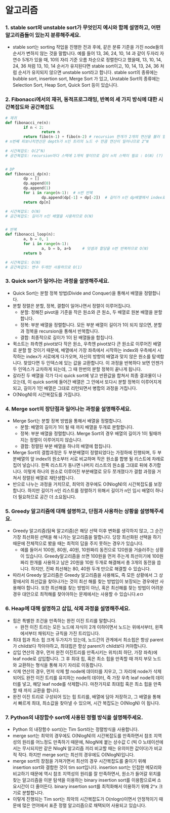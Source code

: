 # 알고리즘



### 1. stable sort와 unstable sort가 무엇인지 예시와 함께 설명하고, 어떤 알고리즘들이 있는지 분류해주세요.

- stable sort는 sorting 작업을 진행한 전과 후에, 같은 분류 기준을 가진 node들의 순서가 변하지 않는 것을 말합니다. 예를 들어 13, 36, 24, 10, 14 과 같이 두자리 자연수 5개가 있을 때, 10의 자리 기준 오름 차순으로 정렬한다고 했을때, 13, 10, 14, 24, 36 처럼 13, 10, 14 순서가 유지된다면 stable sort이고, 10, 14, 13, 24, 36 처럼 순서가 유지되지 않으면 unstable sort라고 합니다. stable sort의 종류에는 bubble sort, insertion sort, Merge Sort 가 있고, Unstable Sort의 종류에는 Selection Sort, Heap Sort, Quick Sort 등이 있습니다.





### 2. Fibonacci에서의 재귀, 동적프로그래밍, 반복의 세 가지 방식에 대한 시간복잡도와 공간복잡도

```python
# 재귀
def fibonacci_re(n):
		if n < 2:
				return n
		return fibo(n-1) + fibo(n-2) # recursion 한개가 2개의 연산을 불러 일으킨다. 
# n번째 피보나치연산은 depth가 n인 트리의 노드 수 만큼 연산이 일어나므로 2^N 
																	
# 시간복잡도: O(2^N)
# 공간복잡도: recursion마다 스택에 1개씩 쌓이므로 길이 n의 스택이 필요 : O(N) (?)


# DP
def fibonacci_dp(n):
		dp = []
		dp.append(0)
		dp.append(1)
		for i in range(n-1):  # n번 반복
				dp.append(dp[-1] + dp[-2])  # 길이가 n인 dp배열에서 index로 조회 및 덧셈: O(1)
		return dp[n]

# 시간복잡도: O(N)
# 공간복잡도: 길이가 n인 배열을 사용하므로 O(N)


# 반복
def fibonacci_loop(n):
		a, b = 0, 1
		for i in range(n-1): 
				a, b = b, a+b     # 덧셈과 할당을 n번 반복하므로 O(N)
		return b

# 시간복잡도: O(N)
# 공간복잡도: 변수 두개만 사용하므로 O(1)
```





### 3. Quick sort가 일어나는 과정을 설명해주세요.

- Quick Sort는 분할 정복 방법(Divide and Conquer)을 통해서 배열을 정렬합니다.
- 분할 정렬은 분할, 정복, 결합이 일어나면서 정렬이 이루어집니다.
  - 분할: 정해진 pivot을 기준을 작은 원소와 큰 원소, 두 배열로 원본 배열을 분할합니다.
  - 정복: 부분 배열을 정렬합니다. 모든 부분 배열이 길이가 1이 되지 않으면, 분할과 정복을 recursion을 통해서 반복합니다.
  - 결합: 최종적으로 길이가 1이 된 배열들을 합칩니다.
- 퀵소트는 좌측엔 pivot보다 작은 원소, 우측엔 pivot보다 큰 원소로 이루어진 배열로 분할 할 것이기 때문에, 배열에서 가장 좌측에서 시작하는 index와 우측에서 시작하는 index가 서로에게 다가오며, 자신의 방향의 배열과 맞지 않은 원소를 탐색합니다. 찾았다면 두 인덱스에 있는 값을 교환합니다. 이 과정을 반복하다 보면 언젠가 두 인덱스가 교차하게 되는데, 그 때 한번의 분할 정복이 끝나게 됩니다.
- 갈라진 두 배열을 각가 다시 quick sort에 넣고 반환값을 합쳐서 최종 결과물이 나오는데, 이 quick sort에 들어간 배열은 그 안에서 또다시 분할 정복이 이루어지게 되고, 길이가 1인 배열은 그대로 리턴되면서 병합의 과정을 거칩니다.
- O(NlogN)의 시간복잡도를 가집니다.





### 4. **Merge sort의 장단점과 일어나는 과정을 설명해주세요.**

- Merge Sort는 분할 정복 방법을 통해서 배열을 정렬합니다.
  - 분할: 배열의 길이가 1이 될 때 까지 배열을 두개로 분할합니다.
  - 정복: 부분 배열을 정렬합니다. Merge Sort의 경우 배열의 길이가 1이  될때까지는 정렬이 이루어지지 않습니다.
  - 결합: 정렬된 부분 배열을 하나의 배열에 합칩니다.
- Merge Sort의 결합과정은 두 부분배열이 정렬되었다는 가정하에 진행되며,  두 부분배열의 앞 index의 원소부터 서로 비교하며 작은 원소를 합병 될 리스트에 차례로 집어 넣습니다. 한쪽 리스트가 동나면 나머지 리스트의 원소를 그대로 뒤에 추가합니다. 이렇게 하나의 원소로 이루어진 부분배열로 모두 쪼개졌다가 결합 과정을 거쳐서 정렬된 배열로 재탄생합니다.
- 반으로 나누는 과정을 거치므로, 최악의 경우에도 O(NlogN)의 시간복잡도를 보장합니다. 하지만 길이가 n인 리스트를 정렬하기 위해서 길이가 n인 임시 배열이 하나 더 필요하므로 공간 더 소요됩니다.



### 5. Greedy 알고리즘에 대해 설명하고, 단점과 사용하는 상황을 설명해주세요. 

- Greedy 알고리즘(탐욕 알고리즘)은 해당 선택 이후 변화를 생각하지 않고, 그 순간 가장 최선화된 선택을 해 나가는 알고리즘을 말합니다. 당장 최선화된 선택을 하기 때문에 전체적으로 봤을 때는 최적의 답을 주지 못하는 경우가 있습니다. 
  - 예를 들어서 100원, 80원, 40원, 10원짜리 동전으로 120원을 거슬러주는 상황이 있습니다. Greedy알고리즘을 쓰면 100원을 먼저 주는게 최선이기에 100원짜리 한개를 사용하고 남은 20원을 10원 두개로 해결해서 총 3개의 동전을 씁니다. 하지만, 진짜 최선해는 80, 40원 두개 만으로 해결할 수 있습니다.
- 따라서 Greedy 알고리즘은 Greedy 알고리즘을 사용해도, 즉 모든 상황에서 그 상황에서의 최선값을 찾아나가는 것이 최선 해를 찾는 방법임이 보장되는 경우에만 사용해야 합니다. 또한 최선해를 찾는 방법이 아닌, 혹은 최선해를 찾는 방법이 어려운 경우 대안으로 최적해를 찾아야하는 문제에서는 사용할 수 있습니다.eㅁ





### 6. Heap에 대해 설명하고 삽입, 삭제 과정을 설명해주세요.

- 힙은 특별한 조건을 만족하는 완전 이진 트리를 말합니다.
  - 완전 이진 트리는 모든 노드에 자식이 2개 이하이면서 노드는 위에서부터, 왼쪽에서부터 채워지는 규칙을 가진 트리입니다.
- 최대 힙과 최소 힙 크게 두가지가 있는데, 노드간의 관계에서 최소힙은 항상 parent가 child보다 작아야하고, 최대힙은 항상 parent가 child보다 커야합니다.
- 삽입 연산의 경우, 먼저 완전 이진트리를 만족시키는 위치(최 하단, 가장 좌측)에 leaf node로 삽입합니다. 그 후 최대 힙, 혹은 최소 힙을 만족할 때 까지 부모 노드와 교환하는 형식을 통해 자기 자리로 이동합니다.
- 삭제 연산의 경우, 먼저 삭제 할 node에 데이터를 지우고, 그 자리에 node가 삭제되어도 완전 이진 트리를 유지하는 node의 데이터, 즉 가장 우측 leaf node의 데이터를 넣고, 해당 leaf node를 삭제합니다. 마찬가지로 최대힙 혹은 최소 힙을 만족할 때 까지 교환을 합니다.
- 완전 이진 트리로 구성되어 있는 힙 트리를, 배열에 담아 저장하고, 그 배열을 통해서 빠르게 최대, 최소값을 찾아낼 수 있으며, 시간 복잡도는 O(NlogN) 이 됩니다.





### 7. Python의 내장함수 sort에 사용된 정렬 방식을 설명해주세요.

- Python 의 내장함수 sort()는 Tim Sort라는 정렬방식을 사용합니다.
- merge sort는 최악의 경우에도 O(NlogN)의 시간복잡도를 만족하면서 참조 지역성의 원리를 어느정도 만족하기 때문에, NlogN에 붙는 상수값 C (빅 O 노테이션에서는 무시되지만 같은 NlogN 알고리즘 끼리 비교할 때는 유의미한 값이다)가 비교적 작다. 하지만 merge sort는 최선의 경우에도 O(NlogN)입니다. 
- merge sort의 장점을 가져가면서 최선의 경우 시간복잡도를 줄이기 위해 insertion sort와 결합한 것이 tim sort입니다. insertion sort는 인접한 메모리와 비교하기 때문에 역시 참조 지역성의 원리를 잘 만족하면서, 원소가 들어갈 위치를 찾는 알고리즘을 이분 탐색을 이용하는 binary insertion sort를 이용함으로써 소요시간이 더 줄어든다. binary insertion sort를 최적화해서 이용하기 위해 2^x 크기로 분할합니다.
- 이렇게 진행되는 Tim sort는 최악의 시간복잡도가 O(nlogn)이면서 안정적이기 때문에 많은 언어에서 표준 정렬 알고리즘으로 채택되어 사용되고 있습니다.

